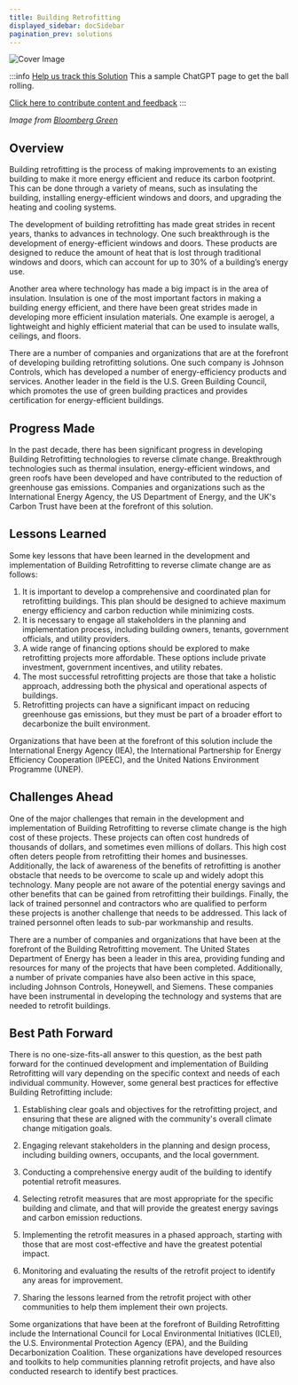```yaml
---
title: Building Retrofitting
displayed_sidebar: docSidebar
pagination_prev: solutions
---
```


![Cover Image](../static/img/building-retrofitting.jpg)

:::info [Help us track this Solution](contribute)
This a sample ChatGPT page to get the ball rolling.

[Click here to contribute content and feedback](contribute)
:::

_Image from [Bloomberg Green](https://www.bloomberg.com/sponsors/jll/seven-ways-to-retrofit/)_

## Overview

Building retrofitting is the process of making improvements to an existing building to make it more energy efficient and reduce its carbon footprint. This can be done through a variety of means, such as insulating the building, installing energy-efficient windows and doors, and upgrading the heating and cooling systems.

The development of building retrofitting has made great strides in recent years, thanks to advances in technology. One such breakthrough is the development of energy-efficient windows and doors. These products are designed to reduce the amount of heat that is lost through traditional windows and doors, which can account for up to 30% of a building’s energy use.

Another area where technology has made a big impact is in the area of insulation. Insulation is one of the most important factors in making a building energy efficient, and there have been great strides made in developing more efficient insulation materials. One example is aerogel, a lightweight and highly efficient material that can be used to insulate walls, ceilings, and floors.

There are a number of companies and organizations that are at the forefront of developing building retrofitting solutions. One such company is Johnson Controls, which has developed a number of energy-efficiency products and services. Another leader in the field is the U.S. Green Building Council, which promotes the use of green building practices and provides certification for energy-efficient buildings.

## Progress Made

In the past decade, there has been significant progress in developing Building Retrofitting technologies to reverse climate change. Breakthrough technologies such as thermal insulation, energy-efficient windows, and green roofs have been developed and have contributed to the reduction of greenhouse gas emissions. Companies and organizations such as the International Energy Agency, the US Department of Energy, and the UK's Carbon Trust have been at the forefront of this solution.

## Lessons Learned

Some key lessons that have been learned in the development and implementation of Building Retrofitting to reverse climate change are as follows: 

1. It is important to develop a comprehensive and coordinated plan for retrofitting buildings. This plan should be designed to achieve maximum energy efficiency and carbon reduction while minimizing costs. 
2. It is necessary to engage all stakeholders in the planning and implementation process, including building owners, tenants, government officials, and utility providers. 
3. A wide range of financing options should be explored to make retrofitting projects more affordable. These options include private investment, government incentives, and utility rebates. 
4. The most successful retrofitting projects are those that take a holistic approach, addressing both the physical and operational aspects of buildings. 
5. Retrofitting projects can have a significant impact on reducing greenhouse gas emissions, but they must be part of a broader effort to decarbonize the built environment.

Organizations that have been at the forefront of this solution include the International Energy Agency (IEA), the International Partnership for Energy Efficiency Cooperation (IPEEC), and the United Nations Environment Programme (UNEP).

## Challenges Ahead

One of the major challenges that remain in the development and implementation of Building Retrofitting to reverse climate change is the high cost of these projects. These projects can often cost hundreds of thousands of dollars, and sometimes even millions of dollars. This high cost often deters people from retrofitting their homes and businesses. Additionally, the lack of awareness of the benefits of retrofitting is another obstacle that needs to be overcome to scale up and widely adopt this technology. Many people are not aware of the potential energy savings and other benefits that can be gained from retrofitting their buildings. Finally, the lack of trained personnel and contractors who are qualified to perform these projects is another challenge that needs to be addressed. This lack of trained personnel often leads to sub-par workmanship and results.

There are a number of companies and organizations that have been at the forefront of the Building Retrofitting movement. The United States Department of Energy has been a leader in this area, providing funding and resources for many of the projects that have been completed. Additionally, a number of private companies have also been active in this space, including Johnson Controls, Honeywell, and Siemens. These companies have been instrumental in developing the technology and systems that are needed to retrofit buildings.

## Best Path Forward

There is no one-size-fits-all answer to this question, as the best path forward for the continued development and implementation of Building Retrofitting will vary depending on the specific context and needs of each individual community. However, some general best practices for effective Building Retrofitting include:

1. Establishing clear goals and objectives for the retrofitting project, and ensuring that these are aligned with the community's overall climate change mitigation goals.

2. Engaging relevant stakeholders in the planning and design process, including building owners, occupants, and the local government.

3. Conducting a comprehensive energy audit of the building to identify potential retrofit measures.

4. Selecting retrofit measures that are most appropriate for the specific building and climate, and that will provide the greatest energy savings and carbon emission reductions.

5. Implementing the retrofit measures in a phased approach, starting with those that are most cost-effective and have the greatest potential impact.

6. Monitoring and evaluating the results of the retrofit project to identify any areas for improvement.

7. Sharing the lessons learned from the retrofit project with other communities to help them implement their own projects.

Some organizations that have been at the forefront of Building Retrofitting include the International Council for Local Environmental Initiatives (ICLEI), the U.S. Environmental Protection Agency (EPA), and the Building Decarbonization Coalition. These organizations have developed resources and toolkits to help communities planning retrofit projects, and have also conducted research to identify best practices.
